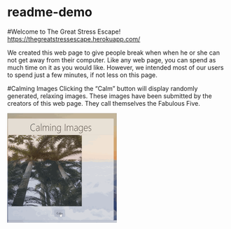 # readme-demo

#Welcome to The Great Stress Escape! 
https://thegreatstressescape.herokuapp.com/

We created this web page to give people break when when he or she can not get away from their computer. Like any web page, you can spend as much time on it as you would like. However, we intended most of our users to spend just a few minutes, if not less on this page. 

#Calming Images
Clicking the “Calm” button will display randomly generated, relaxing images. These images have been submitted by the creators of this web page. They call themselves the Fabulous Five.

<img src="calming-images.gif" width="250" height="250" />